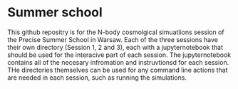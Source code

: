 # Summer school

This github repositry is for the N-body cosmolgical simuatlions session of the Precise Summer School in Warsaw. Each of the three sessions have their own directory (Session 1, 2 and 3), each with a jupyternotebook that should be used for the interacive part of each session. The jupyternotebook contains all of the necesary infromation and instruvtionsd for each session. THe directories themselves can be used for any command line actions that are needed in each session, such as running the simulations.
